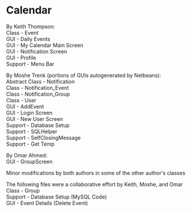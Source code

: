 # Calendar

By Keith Thompson:    
Class - Event    
GUI - Daily Events    
GUI - My Calendar Main Screen    
GUI - Notification Screen  
GUI - Profile    
Support - Menu Bar    
    
By Moshe Trenk (portions of GUIs autogenerated by Netbeans):    
Abstract Class - Notification     
Class - Notification_Event     
Class - Notification_Group     
Class - User    
GUI - AddEvent     
GUI - Login Screen        
GUI - New User Screen         
Support - Database Setup        
Support - SQLHelper         
Support - SelfClosingMessage        
Support - Get Temp     
    
By Omar Ahmed:     
GUI - GroupScreen      
    
Minor modifications by both authors in some of the other author's classes    

The following files were a collaborative effort by Keith, Moshe, and Omar    
Class - Group    
Support - Database Setup (MySQL Code)     
GUI - Event Details (Delete Event)      
